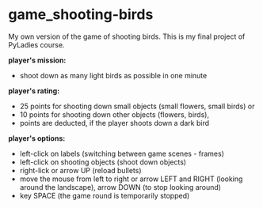 # game_shooting-birds
My own version of the game of shooting birds. This is my final project of PyLadies course.

**player's mission:**
- shoot down as many light birds as possible in one minute <br />

**player's rating:**
- 25 points for shooting down small objects (small flowers, small birds) or
- 10 points for shooting down other objects (flowers, birds),
- points are deducted, if the player shoots down a dark bird

**player's options:**
- left-click on labels (switching between game scenes - frames)
- left-click on shooting objects (shoot down objects)
- right-lick or arrow UP (reload bullets)
- move the mouse from left to right or arrow LEFT and RIGHT
    (looking around the landscape), arrow DOWN (to stop looking around)
- key SPACE (the game round is temporarily stopped)
